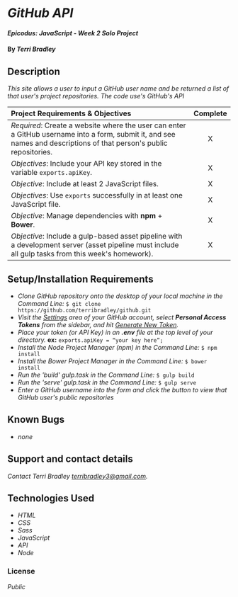 # _GitHub API_

#### _Epicodus: JavaScript - Week 2 Solo Project_

#### By _**Terri Bradley**_

## Description

_This site allows a user to input a GitHub user name and be returned a list of that user's project repositories. The code use's GitHub's API_

Project Requirements & Objectives  | Complete
:------------- | :-------------: |
*Required*: Create a website where the user can enter a GitHub username into a form, submit it, and see names and descriptions of that person's public repositories. | X
*Objectives*: Include your API key stored in the variable ``exports.apiKey``. | X
*Objective*: Include at least 2 JavaScript files. | X
*Objectives*: Use ``exports`` successfully in at least one JavaScript file. | X
*Objective*: Manage dependencies with **npm** + **Bower**. | X
*Objective*: Include a gulp-based asset pipeline with a development server (asset pipeline must include all gulp tasks from this week's homework). | X

## Setup/Installation Requirements

* _Clone GitHub repository onto the desktop of your local machine in the Command Line:_ ``$ git clone https://github.com/terribradley/github.git``
* _Visit the <a href="https://dl.dropboxusercontent.com/s/l772alr0kewlqeg/githubsettings.png?dl=0">Settings</a> area of your GitHub account, select **Personal Access Tokens** from the sidebar, and hit <a href="https://dl.dropboxusercontent.com/s/qk0qcsy487yg7ci/githubgeneratetoken.png?dl=0">Generate New Token</a>._
* _Place your token (or API Key) in an **.env** file at the top level of your directory._
  **ex:** ``exports.apiKey = “your key here”;``
* _Install the Node Project Manager (npm) in the Command Line:_ ``$ npm install``
* _Install the Bower Project Manager in the Command Line:_ ``$ bower install``
* _Run the 'build' gulp.task in the Command Line:_ ``$ gulp build``
* _Run the 'serve' gulp.task in the Command Line:_ ``$ gulp serve``
* _Enter a GitHub username into the form and click the button to view that GitHub user's public repositories_

## Known Bugs

* _none_

## Support and contact details

_Contact Terri Bradley <a href="mailto:terribradley3@gmail.com">terribradley3@gmail.com</a>._

## Technologies Used

* _HTML_
* _CSS_
* _Sass_
* _JavaScript_
* _API_
* _Node_

### License

*Public*
